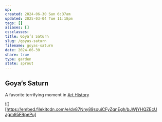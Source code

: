 ```yaml
---
up: 
created: 2024-06-30 Sun 6:37am
updated: 2025-03-04 Tue 11:18pm
tags: []
aliases: []
cssclasses: 
title: Goya’s Saturn
slug: /goyas-saturn
filename: goyas-saturn
date: 2024-06-30
share: true
type: garden
state: sprout
---
```


## Goya’s Saturn

A favorite terrifying moment in [Art History](art-history)

![][https://embed.filekitcdn.com/e/dv87Nny89souiCFyZqnEgh/bJWjYHQZEcUagm95FRpePu]
